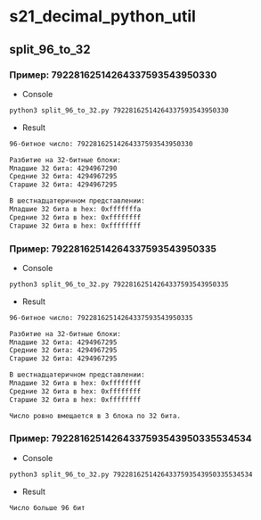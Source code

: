 # s21_decimal_python_util

## split_96_to_32

### Пример: 79228162514264337593543950330
- Сonsole
```bash
python3 split_96_to_32.py 79228162514264337593543950330
```
- Result
```bash
96-битное число: 79228162514264337593543950330

Разбитие на 32-битные блоки:
Младшие 32 бита: 4294967290
Средние 32 бита: 4294967295
Старшие 32 бита: 4294967295

В шестнадцатеричном представлении:
Младшие 32 бита в hex: 0xfffffffa
Средние 32 бита в hex: 0xffffffff
Старшие 32 бита в hex: 0xffffffff
```

### Пример: 79228162514264337593543950335
- Сonsole
```bash
python3 split_96_to_32.py 79228162514264337593543950335
```
- Result
```bash
96-битное число: 79228162514264337593543950335

Разбитие на 32-битные блоки:
Младшие 32 бита: 4294967295
Средние 32 бита: 4294967295
Старшие 32 бита: 4294967295

В шестнадцатеричном представлении:
Младшие 32 бита в hex: 0xffffffff
Средние 32 бита в hex: 0xffffffff
Старшие 32 бита в hex: 0xffffffff

Число ровно вмещается в 3 блока по 32 бита.
```

### Пример: 79228162514264337593543950335534534
- Сonsole
```bash
python3 split_96_to_32.py 79228162514264337593543950335534534
```
- Result
```bash
Число больше 96 бит
```